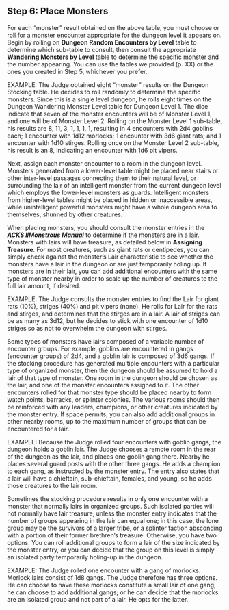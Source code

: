 ## Step 6: Place Monsters

For each “monster” result obtained on the above table, you must choose or roll for a monster encounter appropriate for the dungeon level it appears on. Begin by rolling on **Dungeon Random Encounters by Level** table to determine which sub-table to consult, then consult the appropriate **Wandering Monsters by Level** table to determine the specific monster and the number appearing. You can use the tables we provided (p. XX) or the ones you created in Step 5, whichever you prefer.

EXAMPLE: The Judge obtained eight “monster” results on the Dungeon Stocking table. He decides to roll randomly to determine the specific monsters. Since this is a single level dungeon, he rolls eight times on the Dungeon Wandering Monster Level table for Dungeon Level 1. The dice indicate that seven of the monster encounters will be of Monster Level 1, and one will be of Monster Level 2. Rolling on the Monster Level 1 sub-table, his results are 8, 11, 3, 1, 1, 1, 1, resulting in 4 encounters with 2d4 goblins each; 1 encounter with 1d12 morlocks; 1 encounter with 3d6 giant rats; and 1 encounter with 1d10 stirges. Rolling once on the Monster Level 2 sub-table, his result is an 8, indicating an encounter with 1d6 pit vipers.

Next, assign each monster encounter to a room in the dungeon level. Monsters generated from a lower-level table might be placed near stairs or other inter-level passages connecting them to their natural level, or surrounding the lair of an intelligent monster from the current dungeon level which employs the lower-level monsters as guards. Intelligent monsters from higher-level tables might be placed in hidden or inaccessible areas, while unintelligent powerful monsters might have a whole dungeon area to themselves, shunned by other creatures.

When placing monsters, you should consult the monster entries in the ***ACKS II******Monstrous Manual*** to determine if the monsters are in a lair. Monsters with lairs will have treasure, as detailed below in **Assigning Treasure**. For most creatures, such as giant rats or centipedes, you can simply check against the monster’s Lair characteristic to see whether the monsters have a lair in the dungeon or are just temporarily holing up. If monsters are in their lair, you can add additional encounters with the same type of monster nearby in order to scale up the number of creatures to the full lair amount, if desired.

EXAMPLE: The Judge consults the monster entries to find the Lair for giant rats (10%), striges (40%) and pit vipers (none). He rolls for Lair for the rats and stirges, and determines that the stirges are in a lair. A lair of striges can be as many as 3d12, but he decides to stick with one encounter of 1d10 striges so as not to overwhelm the dungeon with stirges.

Some types of monsters have lairs composed of a variable number of encounter groups. For example, goblins are encountered in gangs (encounter groups) of 2d4, and a goblin lair is composed of 3d6 gangs. If the stocking procedure has generated multiple encounters with a particular type of organized monster, then the dungeon should be assumed to hold a lair of that type of monster. One room in the dungeon should be chosen as the lair, and one of the monster encounters assigned to it. The other encounters rolled for that monster type should be placed nearby to form watch points, barracks, or splinter colonies. The various rooms should then be reinforced with any leaders, champions, or other creatures indicated by the monster entry. If space permits, you can also add additional groups in other nearby rooms, up to the maximum number of groups that can be encountered for a lair.

EXAMPLE: Because the Judge rolled four encounters with goblin gangs, the dungeon holds a goblin lair. The Judge chooses a remote room in the rear of the dungeon as the lair, and places one goblin gang there. Nearby he places several guard posts with the other three gangs. He adds a champion to each gang, as instructed by the monster entry. The entry also states that a lair will have a chieftain, sub-chieftain, females, and young, so he adds those creatures to the lair room.

Sometimes the stocking procedure results in only one encounter with a monster that normally lairs in organized groups. Such isolated parties will not normally have lair treasure, unless the monster entry indicates that the number of groups appearing in the lair can equal one; in this case, the lone group may be the survivors of a larger tribe, or a splinter faction absconding with a portion of their former brethren’s treasure. Otherwise, you have two options. You can roll additional groups to form a lair of the size indicated by the monster entry, or you can decide that the group on this level is simply an isolated party temporarily holing-up in the dungeon.

EXAMPLE: The Judge rolled one encounter with a gang of morlocks. Morlock lairs consist of 1d8 gangs. The Judge therefore has three options. He can choose to have these morlocks constitute a small lair of one gang; he can choose to add additional gangs; or he can decide that the morlocks are an isolated group and not part of a lair. He opts for the latter.
